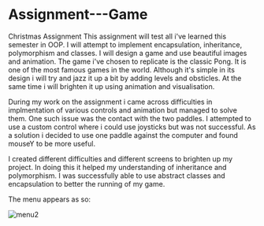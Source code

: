 # Assignment---Game
Christmas Assignment
This assignment will test all i've learned this semester in OOP. I will attempt to implement encapsulation, inheritance, polymorphism and classes. I will design a game and use beautiful images and animation. The game i've chosen to replicate is the classic Pong. It is one of the most famous games in the world. Although it's simple in its design i will try and jazz it up a bit by adding levels and obsticles. At the same time i will brighten it up using animation and visualisation.

During my work on the assignment i came across difficulties in implmentation of various controls and animation but managed to solve them. One such issue was the contact with the two paddles. I attempted to use a custom control where i could use joysticks but was not successful. As a solution i decided to use one paddle against the computer and found mouseY to be more useful. 

I created different difficulties and different screens to brighten up my project. In doing this it helped my understanding of inheritance and polymorphism. I was successfully able to use abstract classes and encapsulation to better the running of my game.

The menu appears as so:

![menu2](https://cloud.githubusercontent.com/assets/15383888/12924235/fd5f23c8-cf50-11e5-8d0b-9a44b3c774b4.jpg)
